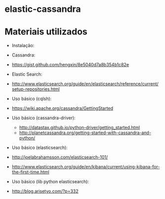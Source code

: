 # elastic-cassandra


# Materiais utilizados

 - Instalação: 
  - Cassandra:
   - https://gist.github.com/hengxin/8e5040d7a8b354b1c82e
  - Elastic Search:
   - http://www.elasticsearch.org/guide/en/elasticsearch/reference/current/setup-repositories.html

 - Uso básico (cqlsh): 
  - https://wiki.apache.org/cassandra/GettingStarted
 - Uso básico (cassandra-driver):
   - http://datastax.github.io/python-driver/getting_started.html
   - http://planetcassandra.org/getting-started-with-cassandra-and-python/

 - Uso básico  (elasticsearch):
  - http://joelabrahamsson.com/elasticsearch-101/
  - http://www.elasticsearch.org/guide/en/kibana/current/using-kibana-for-the-first-time.html
 - Uso básico  (lib python elasticsearch):
  - http://blog.arisetyo.com/?p=332
